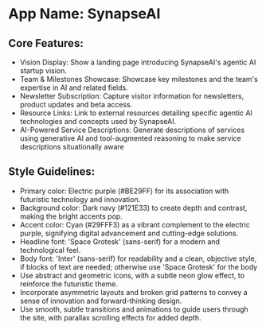 # **App Name**: SynapseAI

## Core Features:

- Vision Display: Show a landing page introducing SynapseAI's agentic AI startup vision.
- Team & Milestones Showcase: Showcase key milestones and the team's expertise in AI and related fields.
- Newsletter Subscription: Capture visitor information for newsletters, product updates and beta access.
- Resource Links: Link to external resources detailing specific agentic AI technologies and concepts used by SynapseAI.
- AI-Powered Service Descriptions: Generate descriptions of services using generative AI and tool-augmented reasoning to make service descriptions situationally aware

## Style Guidelines:

- Primary color: Electric purple (#BE29FF) for its association with futuristic technology and innovation.
- Background color: Dark navy (#121E33) to create depth and contrast, making the bright accents pop.
- Accent color: Cyan (#29FFF3) as a vibrant complement to the electric purple, signifying digital advancement and cutting-edge solutions.
- Headline font: 'Space Grotesk' (sans-serif) for a modern and technological feel.
- Body font: 'Inter' (sans-serif) for readability and a clean, objective style, if blocks of text are needed; otherwise use 'Space Grotesk' for the body
- Use abstract and geometric icons, with a subtle neon glow effect, to reinforce the futuristic theme.
- Incorporate asymmetric layouts and broken grid patterns to convey a sense of innovation and forward-thinking design.
- Use smooth, subtle transitions and animations to guide users through the site, with parallax scrolling effects for added depth.